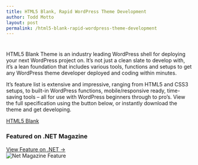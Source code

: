 ```yaml
---
title: HTML5 Blank, Rapid WordPress Theme Development
author: Todd Motto
layout: post
permalink: /html5-blank-rapid-wordpress-theme-development
---
```

# 

HTML5 Blank Theme is an industry leading WordPress shell for deploying your next WordPress project on. It’s not just a clean slate to develop with, it’s a lean foundation that includes various tools, functions and setups to get any WordPress theme developer deployed and coding within minutes.

It’s feature list is extensive and impressive, ranging from HTML5 and CSS3 setups, to built-in WordPress functions, mobile/responsive ready, time-saving tools – all for use with WordPress beginners through to pro’s. View the full specification using the button below, or instantly download the theme and get developing.

[HTML5 Blank][1] 

### Featured on .NET Magazine

 [1]: //html5blank.com

[View Feature on .NET →][2]  
![Net Magazine Feature][3]

 [2]: //www.netmagazine.com/news/dev-releases-html5-blank-wordpress-122232
 [3]: /wp-content/uploads/2012/09/netmagazinefeaturehtml5blank.png